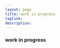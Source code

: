 ```yaml
---
layout: page
title: work in progress
tagline:
description:
---
```


### work in progress

<!-- [talks](pages/talks.html)

[writing](pages/writing.html)

[other stuff](pages/other_stuff.html)

[contact](pages/contact.html)
-->
